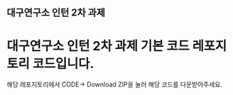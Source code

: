 ## 대구연구소 인턴 2차 과제

# 대구연구소 인턴 2차 과제 기본 코드 레포지토리 코드입니다.

해당 레포지토리에서 CODE-> Download ZIP을 눌러 해당 코드를 다운받아주세요.
